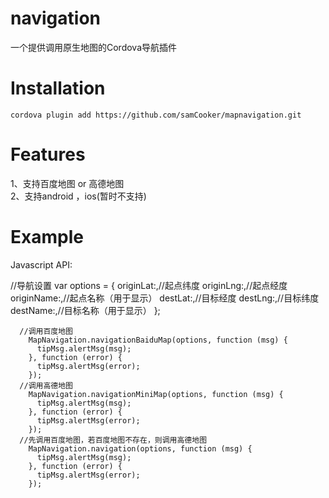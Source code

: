 # navigation
一个提供调用原生地图的Cordova导航插件
# Installation
    cordova plugin add https://github.com/samCooker/mapnavigation.git
# Features
1、支持百度地图 or 高德地图  
2、支持android ，ios(暂时不支持)
# Example

Javascript API:  

//导航设置
      var options = {
        originLat:,//起点纬度
        originLng:,//起点经度
        originName:,//起点名称（用于显示）
        destLat:,//目标经度
        destLng:,//目标纬度
        destName:,//目标名称（用于显示）
      };
      
      //调用百度地图 
        MapNavigation.navigationBaiduMap(options, function (msg) {
          tipMsg.alertMsg(msg);
        }, function (error) {
          tipMsg.alertMsg(error);
        });
      //调用高德地图
        MapNavigation.navigationMiniMap(options, function (msg) {
          tipMsg.alertMsg(msg);
        }, function (error) {
          tipMsg.alertMsg(error);
        });
      //先调用百度地图，若百度地图不存在，则调用高德地图
        MapNavigation.navigation(options, function (msg) {
          tipMsg.alertMsg(msg);
        }, function (error) {
          tipMsg.alertMsg(error);
        });
      

